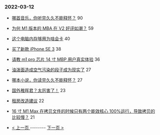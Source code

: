 ### 2022-03-12 
- [哪首音乐，你听完久久不能释怀？](https://www.v2ex.com/t/839828) 90
- [为何 M1 版本的 MBA 在 V2 好评如潮？](https://www.v2ex.com/t/839816) 59
- [这个电脑内存够用为啥会卡](https://www.v2ex.com/t/839826) 40
- [买了新款 iPhone SE 3](https://www.v2ex.com/t/839864) 38
- [请教 m1 pro 芯片 14 寸 MBP 用户真实体验](https://www.v2ex.com/t/839813) 36
- [油泼面造成空气污染的段子成为现实了](https://www.v2ex.com/t/839770) 27
- [哪本小说，你读完久久不能释怀？](https://www.v2ex.com/t/839866) 27
- [国外稚晖君？太厉害了！](https://www.v2ex.com/t/839762) 23
- [租房改造建议](https://www.v2ex.com/t/839810) 22
- [16 寸 M1 Max 在拷贝文件的时候只有两个能效核心 100%运行，导致拷贝的比较慢？](https://www.v2ex.com/t/839776) 21 

- [ < 上一页 ](https://github.com/able8/v2ex-hot-record/blob/master/2022-03-11.md) -------- [ 下一页 > ](https://github.com/able8/v2ex-hot-record/blob/master/2022-03-13.md)